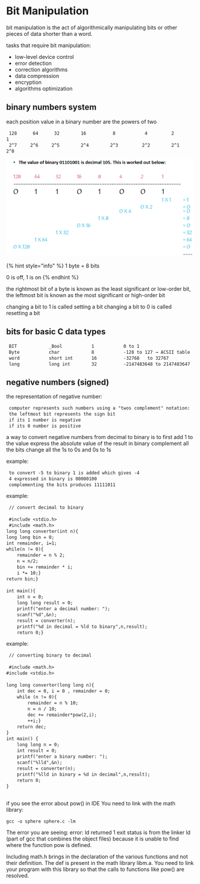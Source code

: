 # Bit Manipulation

bit manipulation is the act of algorithmically manipulating bits or other pieces of data shorter than a word.

tasks that require bit manipulation:

* low-level device control
* error detection
* correction algorithms
* data compression
* encryption
* algorithms optimization

## binary numbers system

each position value in a binary number are the powers of two

```
 128      64      32        16          8           4         2       1
 2^7     2^6     2^5        2^4        2^3         2^2        2^1    2^0
```

![](<../../.gitbook/assets/image (26).png>)

{% hint style="info" %}
1 byte = 8 bits

0 is off, 1 is on
{% endhint %}

the rightmost bit of a byte is known as the least significant or low-order bit, the leftmost bit is known as the most significant or high-order bit

changing a bit to 1 is called setting a bit changing a bit to 0 is called resetting a bit

## bits for basic C data types

```
 BIT            _Bool           1           0 to 1
 Byte           char            8           -128 to 127 → ACSII table
 word           short int       16          -32768   to 32767
 long           long int        32          -2147483648 to 2147483647
```

## negative numbers (signed)

the representation of negative number:

```
 computer represents such numbers using a "twos complement" notation:
 the leftmost bit represents the sign bit
 if its 1 number is negative
 if its 0 number is positive
```

a way to convert negative numbers from decimal to binary is to first add 1 to the value express the absolute value of the result in binary complement all the bits change all the 1s to 0s and 0s to 1s

example:

```
 to convert -5 to binary 1 is added which gives -4 
 4 expressed in binary is 00000100
 complementing the bits produces 11111011
```

example:

```
 // convert decimal to binary
 
 #include <stdio.h>
 #include <math.h>
long long converter(int n){
long long bin = 0;
int remainder, i=1;
while(n != 0){
    remainder = n % 2;
    n = n/2;
    bin += remainder * i;
    i *= 10;}
return bin;}

int main(){
    int n = 0;
    long long result = 0;
    printf("enter a decimal number: ");
    scanf("%d",&n);
    result = converter(n);
    printf("%d in decimal = %ld to binary",n,result);
    return 0;}
```

example:

```
 // converting binary to decimal
 
 #include <math.h>
#include <stdio.h>

long long converter(long long n){
    int dec = 0, i = 0 , remainder = 0;
    while (n != 0){
        remainder = n % 10;
        n = n / 10;
        dec += remainder*pow(2,i);
        ++i;}
    return dec;
}
int main() {
    long long n = 0;
    int result = 0;
    printf("enter a binary number: ");
    scanf("%lld",&n);
    result = converter(n);
    printf("%lld in binary = %d in decimal",n,result);
    return 0;
}
 
```

if you see the error about pow() in IDE You need to link with the math library:

```
gcc -o sphere sphere.c -lm
```

The error you are seeing: error: ld returned 1 exit status is from the linker ld (part of gcc that combines the object files) because it is unable to find where the function pow is defined.

Including math.h brings in the declaration of the various functions and not their definition. The def is present in the math library libm.a. You need to link your program with this library so that the calls to functions like pow() are resolved.
